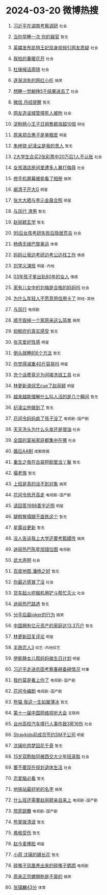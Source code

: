 # 2024-03-20 微博热搜 
1. [习近平在湖南考察调研](https://m.weibo.cn/search?containerid=100103type%3D1%26t%3D10%26q%3D%23%E4%B9%A0%E8%BF%91%E5%B9%B3%E5%9C%A8%E6%B9%96%E5%8D%97%E8%80%83%E5%AF%9F%E8%B0%83%E7%A0%94%23&stream_entry_id=51&isnewpage=1&extparam=seat%3D1%26stream_entry_id%3D51%26pos%3D0%26q%3D%2523%25E4%25B9%25A0%25E8%25BF%2591%25E5%25B9%25B3%25E5%259C%25A8%25E6%25B9%2596%25E5%258D%2597%25E8%2580%2583%25E5%25AF%259F%25E8%25B0%2583%25E7%25A0%2594%2523%26dgr%3D0%26filter_type%3Drealtimehot%26c_type%3D51%26cate%3D10103%26display_time%3D1710882263%26pre_seqid%3D17108822635100411504) `社会` 

2. [当你早睡一次 你的器官](https://m.weibo.cn/search?containerid=100103type%3D1%26t%3D10%26q%3D%E5%BD%93%E4%BD%A0%E6%97%A9%E7%9D%A1%E4%B8%80%E6%AC%A1+%E4%BD%A0%E7%9A%84%E5%99%A8%E5%AE%98&stream_entry_id=31&isnewpage=1&extparam=seat%3D1%26cate%3D5001%26pos%3D0%26realpos%3D1%26flag%3D16%26dgr%3D0%26band_rank%3D1%26q%3D%25E5%25BD%2593%25E4%25BD%25A0%25E6%2597%25A9%25E7%259D%25A1%25E4%25B8%2580%25E6%25AC%25A1%2520%25E4%25BD%25A0%25E7%259A%2584%25E5%2599%25A8%25E5%25AE%2598%26c_type%3D31%26filter_type%3Drealtimehot%26lcate%3D5001%26stream_entry_id%3D31%26display_time%3D1710882263%26pre_seqid%3D17108822635100411504) `暂无` 

3. [英媒发布凯特王妃现身视频引网友质疑](https://m.weibo.cn/search?containerid=100103type%3D1%26t%3D10%26q%3D%23%E8%8B%B1%E5%AA%92%E5%8F%91%E5%B8%83%E5%87%AF%E7%89%B9%E7%8E%8B%E5%A6%83%E7%8E%B0%E8%BA%AB%E8%A7%86%E9%A2%91%E5%BC%95%E7%BD%91%E5%8F%8B%E8%B4%A8%E7%96%91%23&stream_entry_id=31&isnewpage=1&extparam=seat%3D1%26cate%3D5001%26pos%3D1%26realpos%3D2%26flag%3D2%26dgr%3D0%26band_rank%3D2%26q%3D%2523%25E8%258B%25B1%25E5%25AA%2592%25E5%258F%2591%25E5%25B8%2583%25E5%2587%25AF%25E7%2589%25B9%25E7%258E%258B%25E5%25A6%2583%25E7%258E%25B0%25E8%25BA%25AB%25E8%25A7%2586%25E9%25A2%2591%25E5%25BC%2595%25E7%25BD%2591%25E5%258F%258B%25E8%25B4%25A8%25E7%2596%2591%2523%26c_type%3D31%26filter_type%3Drealtimehot%26lcate%3D5001%26stream_entry_id%3D31%26display_time%3D1710882263%26pre_seqid%3D17108822635100411504) `社会` 

4. [我拍的春暖花开](https://m.weibo.cn/search?containerid=100103type%3D1%26t%3D10%26q%3D%23%E6%88%91%E6%8B%8D%E7%9A%84%E6%98%A5%E6%9A%96%E8%8A%B1%E5%BC%80%23&stream_entry_id=31&isnewpage=1&extparam=seat%3D1%26cate%3D5001%26pos%3D2%26realpos%3D3%26flag%3D0%26dgr%3D0%26band_rank%3D3%26q%3D%2523%25E6%2588%2591%25E6%258B%258D%25E7%259A%2584%25E6%2598%25A5%25E6%259A%2596%25E8%258A%25B1%25E5%25BC%2580%2523%26c_type%3D31%26filter_type%3Drealtimehot%26lcate%3D5001%26stream_entry_id%3D31%26display_time%3D1710882263%26pre_seqid%3D17108822635100411504) `社会` 

5. [杜锋喊话周琦](https://m.weibo.cn/search?containerid=100103type%3D1%26t%3D10%26q%3D%23%E6%9D%9C%E9%94%8B%E5%96%8A%E8%AF%9D%E5%91%A8%E7%90%A6%23&stream_entry_id=31&isnewpage=1&extparam=seat%3D1%26cate%3D5001%26pos%3D3%26q%3D%2523%25E6%259D%259C%25E9%2594%258B%25E5%2596%258A%25E8%25AF%259D%25E5%2591%25A8%25E7%2590%25A6%2523%26dgr%3D0%26band_rank%3D4%26adid%3D227618%26is_ad_pos%3D1%26topic_ad%3D1%26c_type%3D31%26filter_type%3Drealtimehot%26lcate%3D5001%26stream_entry_id%3D31%26display_time%3D1710882263%26pre_seqid%3D17108822635100411504) `社会` 

6. [逐渐消失的网红小吃](https://m.weibo.cn/search?containerid=100103type%3D1%26t%3D10%26q%3D%23%E9%80%90%E6%B8%90%E6%B6%88%E5%A4%B1%E7%9A%84%E7%BD%91%E7%BA%A2%E5%B0%8F%E5%90%83%23&stream_entry_id=31&isnewpage=1&extparam=seat%3D1%26cate%3D5001%26pos%3D4%26realpos%3D4%26flag%3D2%26dgr%3D0%26band_rank%3D4%26q%3D%2523%25E9%2580%2590%25E6%25B8%2590%25E6%25B6%2588%25E5%25A4%25B1%25E7%259A%2584%25E7%25BD%2591%25E7%25BA%25A2%25E5%25B0%258F%25E5%2590%2583%2523%26c_type%3D31%26filter_type%3Drealtimehot%26lcate%3D5001%26stream_entry_id%3D31%26display_time%3D1710882263%26pre_seqid%3D17108822635100411504) `搞笑` 

7. [想睡一觉躺挣5千结果进去了](https://m.weibo.cn/search?containerid=100103type%3D1%26t%3D10%26q%3D%23%E6%83%B3%E7%9D%A1%E4%B8%80%E8%A7%89%E8%BA%BA%E6%8C%A35%E5%8D%83%E7%BB%93%E6%9E%9C%E8%BF%9B%E5%8E%BB%E4%BA%86%23&stream_entry_id=31&isnewpage=1&extparam=seat%3D1%26cate%3D5001%26pos%3D5%26realpos%3D5%26flag%3D2%26dgr%3D0%26band_rank%3D5%26q%3D%2523%25E6%2583%25B3%25E7%259D%25A1%25E4%25B8%2580%25E8%25A7%2589%25E8%25BA%25BA%25E6%258C%25A35%25E5%258D%2583%25E7%25BB%2593%25E6%259E%259C%25E8%25BF%259B%25E5%258E%25BB%25E4%25BA%2586%2523%26c_type%3D31%26filter_type%3Drealtimehot%26lcate%3D5001%26stream_entry_id%3D31%26display_time%3D1710882263%26pre_seqid%3D17108822635100411504) `社会` 

8. [微信 月经提醒](https://m.weibo.cn/search?containerid=100103type%3D1%26t%3D10%26q%3D%E5%BE%AE%E4%BF%A1+%E6%9C%88%E7%BB%8F%E6%8F%90%E9%86%92&stream_entry_id=31&isnewpage=1&extparam=seat%3D1%26cate%3D5001%26pos%3D6%26realpos%3D6%26flag%3D2%26dgr%3D0%26band_rank%3D6%26q%3D%25E5%25BE%25AE%25E4%25BF%25A1%2520%25E6%259C%2588%25E7%25BB%258F%25E6%258F%2590%25E9%2586%2592%26c_type%3D31%26filter_type%3Drealtimehot%26lcate%3D5001%26stream_entry_id%3D31%26display_time%3D1710882263%26pre_seqid%3D17108822635100411504) `暂无` 

9. [网友造谣城管撞死人被拘](https://m.weibo.cn/search?containerid=100103type%3D1%26t%3D10%26q%3D%23%E7%BD%91%E5%8F%8B%E9%80%A0%E8%B0%A3%E5%9F%8E%E7%AE%A1%E6%92%9E%E6%AD%BB%E4%BA%BA%E8%A2%AB%E6%8B%98%23&stream_entry_id=31&isnewpage=1&extparam=seat%3D1%26cate%3D5001%26pos%3D7%26q%3D%2523%25E7%25BD%2591%25E5%258F%258B%25E9%2580%25A0%25E8%25B0%25A3%25E5%259F%258E%25E7%25AE%25A1%25E6%2592%259E%25E6%25AD%25BB%25E4%25BA%25BA%25E8%25A2%25AB%25E6%258B%2598%2523%26dgr%3D0%26band_rank%3D7%26adid%3D227594%26is_ad_pos%3D1%26c_type%3D31%26filter_type%3Drealtimehot%26lcate%3D5001%26stream_entry_id%3D31%26display_time%3D1710882263%26pre_seqid%3D17108822635100411504) `社会` 

10. [淀粉肠小王子日销售额涨超10倍](https://m.weibo.cn/search?containerid=100103type%3D1%26t%3D10%26q%3D%23%E6%B7%80%E7%B2%89%E8%82%A0%E5%B0%8F%E7%8E%8B%E5%AD%90%E6%97%A5%E9%94%80%E5%94%AE%E9%A2%9D%E6%B6%A8%E8%B6%8510%E5%80%8D%23&stream_entry_id=31&isnewpage=1&extparam=seat%3D1%26cate%3D5001%26pos%3D8%26realpos%3D7%26flag%3D2%26dgr%3D0%26band_rank%3D7%26q%3D%2523%25E6%25B7%2580%25E7%25B2%2589%25E8%2582%25A0%25E5%25B0%258F%25E7%258E%258B%25E5%25AD%2590%25E6%2597%25A5%25E9%2594%2580%25E5%2594%25AE%25E9%25A2%259D%25E6%25B6%25A8%25E8%25B6%258510%25E5%2580%258D%2523%26c_type%3D31%26filter_type%3Drealtimehot%26lcate%3D5001%26stream_entry_id%3D31%26display_time%3D1710882263%26pre_seqid%3D17108822635100411504) `财经` 

11. [原来郑合惠子是单眼皮](https://m.weibo.cn/search?containerid=100103type%3D1%26t%3D10%26q%3D%23%E5%8E%9F%E6%9D%A5%E9%83%91%E5%90%88%E6%83%A0%E5%AD%90%E6%98%AF%E5%8D%95%E7%9C%BC%E7%9A%AE%23&stream_entry_id=31&isnewpage=1&extparam=seat%3D1%26cate%3D5001%26pos%3D9%26realpos%3D8%26flag%3D2%26dgr%3D0%26band_rank%3D8%26q%3D%2523%25E5%258E%259F%25E6%259D%25A5%25E9%2583%2591%25E5%2590%2588%25E6%2583%25A0%25E5%25AD%2590%25E6%2598%25AF%25E5%258D%2595%25E7%259C%25BC%25E7%259A%25AE%2523%26c_type%3D31%26filter_type%3Drealtimehot%26lcate%3D5001%26stream_entry_id%3D31%26display_time%3D1710882263%26pre_seqid%3D17108822635100411504) `明星` 

12. [朱梓骁 纪凌尘是我的贵人](https://m.weibo.cn/search?containerid=100103type%3D1%26t%3D10%26q%3D%E6%9C%B1%E6%A2%93%E9%AA%81+%E7%BA%AA%E5%87%8C%E5%B0%98%E6%98%AF%E6%88%91%E7%9A%84%E8%B4%B5%E4%BA%BA&stream_entry_id=31&isnewpage=1&extparam=seat%3D1%26cate%3D5001%26pos%3D10%26realpos%3D9%26flag%3D2%26dgr%3D0%26band_rank%3D9%26q%3D%25E6%259C%25B1%25E6%25A2%2593%25E9%25AA%2581%2520%25E7%25BA%25AA%25E5%2587%258C%25E5%25B0%2598%25E6%2598%25AF%25E6%2588%2591%25E7%259A%2584%25E8%25B4%25B5%25E4%25BA%25BA%26c_type%3D31%26filter_type%3Drealtimehot%26lcate%3D5001%26stream_entry_id%3D31%26display_time%3D1710882263%26pre_seqid%3D17108822635100411504) `暂无` 

13. [2大学生合买2张彩票中20万后1人不认账](https://m.weibo.cn/search?containerid=100103type%3D1%26t%3D10%26q%3D%232%E5%A4%A7%E5%AD%A6%E7%94%9F%E5%90%88%E4%B9%B02%E5%BC%A0%E5%BD%A9%E7%A5%A8%E4%B8%AD20%E4%B8%87%E5%90%8E1%E4%BA%BA%E4%B8%8D%E8%AE%A4%E8%B4%A6%23&stream_entry_id=31&isnewpage=1&extparam=seat%3D1%26cate%3D5001%26pos%3D11%26realpos%3D10%26flag%3D0%26dgr%3D0%26band_rank%3D10%26q%3D%25232%25E5%25A4%25A7%25E5%25AD%25A6%25E7%2594%259F%25E5%2590%2588%25E4%25B9%25B02%25E5%25BC%25A0%25E5%25BD%25A9%25E7%25A5%25A8%25E4%25B8%25AD20%25E4%25B8%2587%25E5%2590%258E1%25E4%25BA%25BA%25E4%25B8%258D%25E8%25AE%25A4%25E8%25B4%25A6%2523%26c_type%3D31%26filter_type%3Drealtimehot%26lcate%3D5001%26stream_entry_id%3D31%26display_time%3D1710882263%26pre_seqid%3D17108822635100411504) `社会` 

14. [女孩酒店房间里遭多人暴打侮辱](https://m.weibo.cn/search?containerid=100103type%3D1%26t%3D10%26q%3D%23%E5%A5%B3%E5%AD%A9%E9%85%92%E5%BA%97%E6%88%BF%E9%97%B4%E9%87%8C%E9%81%AD%E5%A4%9A%E4%BA%BA%E6%9A%B4%E6%89%93%E4%BE%AE%E8%BE%B1%23&stream_entry_id=31&isnewpage=1&extparam=seat%3D1%26cate%3D5001%26pos%3D12%26realpos%3D11%26flag%3D2%26dgr%3D0%26band_rank%3D11%26q%3D%2523%25E5%25A5%25B3%25E5%25AD%25A9%25E9%2585%2592%25E5%25BA%2597%25E6%2588%25BF%25E9%2597%25B4%25E9%2587%258C%25E9%2581%25AD%25E5%25A4%259A%25E4%25BA%25BA%25E6%259A%25B4%25E6%2589%2593%25E4%25BE%25AE%25E8%25BE%25B1%2523%26c_type%3D31%26filter_type%3Drealtimehot%26lcate%3D5001%26stream_entry_id%3D31%26display_time%3D1710882263%26pre_seqid%3D17108822635100411504) `社会` 

15. [修手机屏幕被偷看了相册](https://m.weibo.cn/search?containerid=100103type%3D1%26t%3D10%26q%3D%23%E4%BF%AE%E6%89%8B%E6%9C%BA%E5%B1%8F%E5%B9%95%E8%A2%AB%E5%81%B7%E7%9C%8B%E4%BA%86%E7%9B%B8%E5%86%8C%23&stream_entry_id=31&isnewpage=1&extparam=seat%3D1%26cate%3D5001%26pos%3D13%26realpos%3D12%26flag%3D2%26dgr%3D0%26band_rank%3D12%26q%3D%2523%25E4%25BF%25AE%25E6%2589%258B%25E6%259C%25BA%25E5%25B1%258F%25E5%25B9%2595%25E8%25A2%25AB%25E5%2581%25B7%25E7%259C%258B%25E4%25BA%2586%25E7%259B%25B8%25E5%2586%258C%2523%26c_type%3D31%26filter_type%3Drealtimehot%26lcate%3D5001%26stream_entry_id%3D31%26display_time%3D1710882263%26pre_seqid%3D17108822635100411504) `搞笑` 

16. [阚清子开大G](https://m.weibo.cn/search?containerid=100103type%3D1%26t%3D10%26q%3D%23%E9%98%9A%E6%B8%85%E5%AD%90%E5%BC%80%E5%A4%A7G%23&stream_entry_id=31&isnewpage=1&extparam=seat%3D1%26cate%3D5001%26pos%3D14%26realpos%3D13%26flag%3D2%26dgr%3D0%26band_rank%3D13%26q%3D%2523%25E9%2598%259A%25E6%25B8%2585%25E5%25AD%2590%25E5%25BC%2580%25E5%25A4%25A7G%2523%26c_type%3D31%26filter_type%3Drealtimehot%26lcate%3D5001%26stream_entry_id%3D31%26display_time%3D1710882263%26pre_seqid%3D17108822635100411504) `明星` 

17. [张大大晒与李沁金晨合照](https://m.weibo.cn/search?containerid=100103type%3D1%26t%3D10%26q%3D%23%E5%BC%A0%E5%A4%A7%E5%A4%A7%E6%99%92%E4%B8%8E%E6%9D%8E%E6%B2%81%E9%87%91%E6%99%A8%E5%90%88%E7%85%A7%23&stream_entry_id=31&isnewpage=1&extparam=seat%3D1%26cate%3D5001%26pos%3D15%26realpos%3D14%26flag%3D2%26dgr%3D0%26band_rank%3D14%26q%3D%2523%25E5%25BC%25A0%25E5%25A4%25A7%25E5%25A4%25A7%25E6%2599%2592%25E4%25B8%258E%25E6%259D%258E%25E6%25B2%2581%25E9%2587%2591%25E6%2599%25A8%25E5%2590%2588%25E7%2585%25A7%2523%26c_type%3D31%26filter_type%3Drealtimehot%26lcate%3D5001%26stream_entry_id%3D31%26display_time%3D1710882263%26pre_seqid%3D17108822635100411504) `明星` 

18. [与凤行 渣男](https://m.weibo.cn/search?containerid=100103type%3D1%26t%3D10%26q%3D%E4%B8%8E%E5%87%A4%E8%A1%8C+%E6%B8%A3%E7%94%B7&stream_entry_id=31&isnewpage=1&extparam=seat%3D1%26cate%3D5001%26pos%3D16%26realpos%3D15%26flag%3D2%26dgr%3D0%26band_rank%3D15%26q%3D%25E4%25B8%258E%25E5%2587%25A4%25E8%25A1%258C%2520%25E6%25B8%25A3%25E7%2594%25B7%26c_type%3D31%26filter_type%3Drealtimehot%26lcate%3D5001%26stream_entry_id%3D31%26display_time%3D1710882263%26pre_seqid%3D17108822635100411504) `暂无` 

19. [赵丽颖玄学](https://m.weibo.cn/search?containerid=100103type%3D1%26t%3D10%26q%3D%E8%B5%B5%E4%B8%BD%E9%A2%96%E7%8E%84%E5%AD%A6&stream_entry_id=31&isnewpage=1&extparam=seat%3D1%26cate%3D5001%26pos%3D17%26realpos%3D16%26flag%3D2%26dgr%3D0%26band_rank%3D16%26q%3D%25E8%25B5%25B5%25E4%25B8%25BD%25E9%25A2%2596%25E7%258E%2584%25E5%25AD%25A6%26c_type%3D31%26filter_type%3Drealtimehot%26lcate%3D5001%26stream_entry_id%3D31%26display_time%3D1710882263%26pre_seqid%3D17108822635100411504) `暂无` 

20. [95后女孩考研失败后隐居荒岛](https://m.weibo.cn/search?containerid=100103type%3D1%26t%3D10%26q%3D%2395%E5%90%8E%E5%A5%B3%E5%AD%A9%E8%80%83%E7%A0%94%E5%A4%B1%E8%B4%A5%E5%90%8E%E9%9A%90%E5%B1%85%E8%8D%92%E5%B2%9B%23&stream_entry_id=31&isnewpage=1&extparam=seat%3D1%26cate%3D5001%26pos%3D18%26realpos%3D17%26flag%3D0%26dgr%3D0%26band_rank%3D17%26q%3D%252395%25E5%2590%258E%25E5%25A5%25B3%25E5%25AD%25A9%25E8%2580%2583%25E7%25A0%2594%25E5%25A4%25B1%25E8%25B4%25A5%25E5%2590%258E%25E9%259A%2590%25E5%25B1%2585%25E8%258D%2592%25E5%25B2%259B%2523%26c_type%3D31%26filter_type%3Drealtimehot%26lcate%3D5001%26stream_entry_id%3D31%26display_time%3D1710882263%26pre_seqid%3D17108822635100411504) `社会` 

21. [杨倩无缘巴黎奥运](https://m.weibo.cn/search?containerid=100103type%3D1%26t%3D10%26q%3D%23%E6%9D%A8%E5%80%A9%E6%97%A0%E7%BC%98%E5%B7%B4%E9%BB%8E%E5%A5%A5%E8%BF%90%23&stream_entry_id=31&isnewpage=1&extparam=seat%3D1%26cate%3D5001%26pos%3D19%26realpos%3D18%26flag%3D0%26dgr%3D0%26band_rank%3D18%26q%3D%2523%25E6%259D%25A8%25E5%2580%25A9%25E6%2597%25A0%25E7%25BC%2598%25E5%25B7%25B4%25E9%25BB%258E%25E5%25A5%25A5%25E8%25BF%2590%2523%26c_type%3D31%26filter_type%3Drealtimehot%26lcate%3D5001%26stream_entry_id%3D31%26display_time%3D1710882263%26pre_seqid%3D17108822635100411504) `体育` 

22. [妈妈让我边考研边考公边找工作](https://m.weibo.cn/search?containerid=100103type%3D1%26t%3D10%26q%3D%E5%A6%88%E5%A6%88%E8%AE%A9%E6%88%91%E8%BE%B9%E8%80%83%E7%A0%94%E8%BE%B9%E8%80%83%E5%85%AC%E8%BE%B9%E6%89%BE%E5%B7%A5%E4%BD%9C&stream_entry_id=31&isnewpage=1&extparam=seat%3D1%26cate%3D5001%26pos%3D20%26realpos%3D19%26flag%3D0%26dgr%3D0%26band_rank%3D19%26q%3D%25E5%25A6%2588%25E5%25A6%2588%25E8%25AE%25A9%25E6%2588%2591%25E8%25BE%25B9%25E8%2580%2583%25E7%25A0%2594%25E8%25BE%25B9%25E8%2580%2583%25E5%2585%25AC%25E8%25BE%25B9%25E6%2589%25BE%25E5%25B7%25A5%25E4%25BD%259C%26c_type%3D31%26filter_type%3Drealtimehot%26lcate%3D5001%26stream_entry_id%3D31%26display_time%3D1710882263%26pre_seqid%3D17108822635100411504) `情感` 

23. [刘学义演技](https://m.weibo.cn/search?containerid=100103type%3D1%26t%3D10%26q%3D%E5%88%98%E5%AD%A6%E4%B9%89%E6%BC%94%E6%8A%80&stream_entry_id=31&isnewpage=1&extparam=seat%3D1%26cate%3D5001%26pos%3D21%26realpos%3D20%26flag%3D0%26dgr%3D0%26band_rank%3D20%26q%3D%25E5%2588%2598%25E5%25AD%25A6%25E4%25B9%2589%25E6%25BC%2594%25E6%258A%2580%26c_type%3D31%26filter_type%3Drealtimehot%26lcate%3D5001%26stream_entry_id%3D31%26display_time%3D1710882263%26pre_seqid%3D17108822635100411504) `明星-内地` 

24. [03年孩子爹出轨80年的女人](https://m.weibo.cn/search?containerid=100103type%3D1%26t%3D10%26q%3D%2303%E5%B9%B4%E5%AD%A9%E5%AD%90%E7%88%B9%E5%87%BA%E8%BD%A880%E5%B9%B4%E7%9A%84%E5%A5%B3%E4%BA%BA%23&stream_entry_id=31&isnewpage=1&extparam=seat%3D1%26cate%3D5001%26pos%3D22%26realpos%3D21%26flag%3D2%26dgr%3D0%26band_rank%3D21%26q%3D%252303%25E5%25B9%25B4%25E5%25AD%25A9%25E5%25AD%2590%25E7%2588%25B9%25E5%2587%25BA%25E8%25BD%25A880%25E5%25B9%25B4%25E7%259A%2584%25E5%25A5%25B3%25E4%25BA%25BA%2523%26c_type%3D31%26filter_type%3Drealtimehot%26lcate%3D5001%26stream_entry_id%3D31%26display_time%3D1710882263%26pre_seqid%3D17108822635100411504) `情感` 

25. [家有儿女中的刘梅是合格的妈妈吗](https://m.weibo.cn/search?containerid=100103type%3D1%26t%3D10%26q%3D%23%E5%AE%B6%E6%9C%89%E5%84%BF%E5%A5%B3%E4%B8%AD%E7%9A%84%E5%88%98%E6%A2%85%E6%98%AF%E5%90%88%E6%A0%BC%E7%9A%84%E5%A6%88%E5%A6%88%E5%90%97%23&stream_entry_id=31&isnewpage=1&extparam=seat%3D1%26cate%3D5001%26pos%3D23%26realpos%3D22%26flag%3D0%26dgr%3D0%26band_rank%3D22%26q%3D%2523%25E5%25AE%25B6%25E6%259C%2589%25E5%2584%25BF%25E5%25A5%25B3%25E4%25B8%25AD%25E7%259A%2584%25E5%2588%2598%25E6%25A2%2585%25E6%2598%25AF%25E5%2590%2588%25E6%25A0%25BC%25E7%259A%2584%25E5%25A6%2588%25E5%25A6%2588%25E5%2590%2597%2523%26c_type%3D31%26filter_type%3Drealtimehot%26lcate%3D5001%26stream_entry_id%3D31%26display_time%3D1710882263%26pre_seqid%3D17108822635100411504) `社会` 

26. [为什么年轻人不愿意用信用卡了](https://m.weibo.cn/search?containerid=100103type%3D1%26t%3D10%26q%3D%23%E4%B8%BA%E4%BB%80%E4%B9%88%E5%B9%B4%E8%BD%BB%E4%BA%BA%E4%B8%8D%E6%84%BF%E6%84%8F%E7%94%A8%E4%BF%A1%E7%94%A8%E5%8D%A1%E4%BA%86%23&stream_entry_id=31&isnewpage=1&extparam=seat%3D1%26cate%3D5001%26pos%3D24%26realpos%3D23%26flag%3D0%26dgr%3D0%26band_rank%3D23%26q%3D%2523%25E4%25B8%25BA%25E4%25BB%2580%25E4%25B9%2588%25E5%25B9%25B4%25E8%25BD%25BB%25E4%25BA%25BA%25E4%25B8%258D%25E6%2584%25BF%25E6%2584%258F%25E7%2594%25A8%25E4%25BF%25A1%25E7%2594%25A8%25E5%258D%25A1%25E4%25BA%2586%2523%26c_type%3D31%26filter_type%3Drealtimehot%26lcate%3D5001%26stream_entry_id%3D31%26display_time%3D1710882263%26pre_seqid%3D17108822635100411504) `财经-其他` 

27. [与凤行](https://m.weibo.cn/search?containerid=100103type%3D1%26t%3D10%26q%3D%E4%B8%8E%E5%87%A4%E8%A1%8C&stream_entry_id=31&isnewpage=1&extparam=seat%3D1%26cate%3D5001%26pos%3D25%26realpos%3D24%26flag%3D0%26dgr%3D0%26band_rank%3D24%26q%3D%25E4%25B8%258E%25E5%2587%25A4%25E8%25A1%258C%26c_type%3D31%26filter_type%3Drealtimehot%26lcate%3D5001%26stream_entry_id%3D31%26display_time%3D1710882263%26pre_seqid%3D17108822635100411504) `电视剧` 

28. [顺手毁掉一个家原来这么简单](https://m.weibo.cn/search?containerid=100103type%3D1%26t%3D10%26q%3D%23%E9%A1%BA%E6%89%8B%E6%AF%81%E6%8E%89%E4%B8%80%E4%B8%AA%E5%AE%B6%E5%8E%9F%E6%9D%A5%E8%BF%99%E4%B9%88%E7%AE%80%E5%8D%95%23&stream_entry_id=31&isnewpage=1&extparam=seat%3D1%26cate%3D5001%26pos%3D26%26realpos%3D25%26flag%3D0%26dgr%3D0%26band_rank%3D25%26q%3D%2523%25E9%25A1%25BA%25E6%2589%258B%25E6%25AF%2581%25E6%258E%2589%25E4%25B8%2580%25E4%25B8%25AA%25E5%25AE%25B6%25E5%258E%259F%25E6%259D%25A5%25E8%25BF%2599%25E4%25B9%2588%25E7%25AE%2580%25E5%258D%2595%2523%26c_type%3D31%26filter_type%3Drealtimehot%26lcate%3D5001%26stream_entry_id%3D31%26display_time%3D1710882263%26pre_seqid%3D17108822635100411504) `搞笑` 

29. [抑郁症的真实感受](https://m.weibo.cn/search?containerid=100103type%3D1%26t%3D10%26q%3D%E6%8A%91%E9%83%81%E7%97%87%E7%9A%84%E7%9C%9F%E5%AE%9E%E6%84%9F%E5%8F%97&stream_entry_id=31&isnewpage=1&extparam=seat%3D1%26cate%3D5001%26pos%3D27%26realpos%3D26%26flag%3D0%26dgr%3D0%26band_rank%3D26%26q%3D%25E6%258A%2591%25E9%2583%2581%25E7%2597%2587%25E7%259A%2584%25E7%259C%259F%25E5%25AE%259E%25E6%2584%259F%25E5%258F%2597%26c_type%3D31%26filter_type%3Drealtimehot%26lcate%3D5001%26stream_entry_id%3D31%26display_time%3D1710882263%26pre_seqid%3D17108822635100411504) `暂无` 

30. [张天爱好性感](https://m.weibo.cn/search?containerid=100103type%3D1%26t%3D10%26q%3D%23%E5%BC%A0%E5%A4%A9%E7%88%B1%E5%A5%BD%E6%80%A7%E6%84%9F%23&stream_entry_id=31&isnewpage=1&extparam=seat%3D1%26cate%3D5001%26pos%3D28%26realpos%3D27%26flag%3D0%26dgr%3D0%26band_rank%3D27%26q%3D%2523%25E5%25BC%25A0%25E5%25A4%25A9%25E7%2588%25B1%25E5%25A5%25BD%25E6%2580%25A7%25E6%2584%259F%2523%26c_type%3D31%26filter_type%3Drealtimehot%26lcate%3D5001%26stream_entry_id%3D31%26display_time%3D1710882263%26pre_seqid%3D17108822635100411504) `明星` 

31. [倒头就睡的6个方法](https://m.weibo.cn/search?containerid=100103type%3D1%26t%3D10%26q%3D%E5%80%92%E5%A4%B4%E5%B0%B1%E7%9D%A1%E7%9A%846%E4%B8%AA%E6%96%B9%E6%B3%95&stream_entry_id=31&isnewpage=1&extparam=seat%3D1%26cate%3D5001%26pos%3D29%26realpos%3D28%26flag%3D0%26dgr%3D0%26band_rank%3D28%26q%3D%25E5%2580%2592%25E5%25A4%25B4%25E5%25B0%25B1%25E7%259D%25A1%25E7%259A%25846%25E4%25B8%25AA%25E6%2596%25B9%25E6%25B3%2595%26c_type%3D31%26filter_type%3Drealtimehot%26lcate%3D5001%26stream_entry_id%3D31%26display_time%3D1710882263%26pre_seqid%3D17108822635100411504) `暂无` 

32. [你觉得减重40斤容易吗](https://m.weibo.cn/search?containerid=100103type%3D1%26t%3D10%26q%3D%23%E4%BD%A0%E8%A7%89%E5%BE%97%E5%87%8F%E9%87%8D40%E6%96%A4%E5%AE%B9%E6%98%93%E5%90%97%23&stream_entry_id=31&isnewpage=1&extparam=seat%3D1%26cate%3D5001%26pos%3D30%26realpos%3D29%26flag%3D1%26dgr%3D0%26band_rank%3D29%26q%3D%2523%25E4%25BD%25A0%25E8%25A7%2589%25E5%25BE%2597%25E5%2587%258F%25E9%2587%258D40%25E6%2596%25A4%25E5%25AE%25B9%25E6%2598%2593%25E5%2590%2597%2523%26c_type%3D31%26filter_type%3Drealtimehot%26lcate%3D5001%26stream_entry_id%3D31%26display_time%3D1710882263%26pre_seqid%3D17108822635100411504) `明星` 

33. [充个话费竟沦为间接洗钱工具](https://m.weibo.cn/search?containerid=100103type%3D1%26t%3D10%26q%3D%23%E5%85%85%E4%B8%AA%E8%AF%9D%E8%B4%B9%E7%AB%9F%E6%B2%A6%E4%B8%BA%E9%97%B4%E6%8E%A5%E6%B4%97%E9%92%B1%E5%B7%A5%E5%85%B7%23&stream_entry_id=31&isnewpage=1&extparam=seat%3D1%26cate%3D5001%26pos%3D31%26realpos%3D30%26flag%3D0%26dgr%3D0%26band_rank%3D30%26q%3D%2523%25E5%2585%2585%25E4%25B8%25AA%25E8%25AF%259D%25E8%25B4%25B9%25E7%25AB%259F%25E6%25B2%25A6%25E4%25B8%25BA%25E9%2597%25B4%25E6%258E%25A5%25E6%25B4%2597%25E9%2592%25B1%25E5%25B7%25A5%25E5%2585%25B7%2523%26c_type%3D31%26filter_type%3Drealtimehot%26lcate%3D5001%26stream_entry_id%3D31%26display_time%3D1710882263%26pre_seqid%3D17108822635100411504) `社会` 

34. [林更新录综艺cue了赵丽颖](https://m.weibo.cn/search?containerid=100103type%3D1%26t%3D10%26q%3D%23%E6%9E%97%E6%9B%B4%E6%96%B0%E5%BD%95%E7%BB%BC%E8%89%BAcue%E4%BA%86%E8%B5%B5%E4%B8%BD%E9%A2%96%23&stream_entry_id=31&isnewpage=1&extparam=seat%3D1%26cate%3D5001%26pos%3D32%26realpos%3D31%26flag%3D0%26dgr%3D0%26band_rank%3D31%26q%3D%2523%25E6%259E%2597%25E6%259B%25B4%25E6%2596%25B0%25E5%25BD%2595%25E7%25BB%25BC%25E8%2589%25BAcue%25E4%25BA%2586%25E8%25B5%25B5%25E4%25B8%25BD%25E9%25A2%2596%2523%26c_type%3D31%26filter_type%3Drealtimehot%26lcate%3D5001%26stream_entry_id%3D31%26display_time%3D1710882263%26pre_seqid%3D17108822635100411504) `明星` 

35. [越来越能理解什么叫人活的是几个瞬间](https://m.weibo.cn/search?containerid=100103type%3D1%26t%3D10%26q%3D%E8%B6%8A%E6%9D%A5%E8%B6%8A%E8%83%BD%E7%90%86%E8%A7%A3%E4%BB%80%E4%B9%88%E5%8F%AB%E4%BA%BA%E6%B4%BB%E7%9A%84%E6%98%AF%E5%87%A0%E4%B8%AA%E7%9E%AC%E9%97%B4&stream_entry_id=31&isnewpage=1&extparam=seat%3D1%26cate%3D5001%26pos%3D33%26realpos%3D32%26flag%3D1%26dgr%3D0%26band_rank%3D32%26q%3D%25E8%25B6%258A%25E6%259D%25A5%25E8%25B6%258A%25E8%2583%25BD%25E7%2590%2586%25E8%25A7%25A3%25E4%25BB%2580%25E4%25B9%2588%25E5%258F%25AB%25E4%25BA%25BA%25E6%25B4%25BB%25E7%259A%2584%25E6%2598%25AF%25E5%2587%25A0%25E4%25B8%25AA%25E7%259E%25AC%25E9%2597%25B4%26c_type%3D31%26filter_type%3Drealtimehot%26lcate%3D5001%26stream_entry_id%3D31%26display_time%3D1710882263%26pre_seqid%3D17108822635100411504) `暂无` 

36. [纪凌尘他做到了](https://m.weibo.cn/search?containerid=100103type%3D1%26t%3D10%26q%3D%E7%BA%AA%E5%87%8C%E5%B0%98%E4%BB%96%E5%81%9A%E5%88%B0%E4%BA%86&stream_entry_id=31&isnewpage=1&extparam=seat%3D1%26cate%3D5001%26pos%3D34%26realpos%3D33%26flag%3D0%26dgr%3D0%26band_rank%3D33%26q%3D%25E7%25BA%25AA%25E5%2587%258C%25E5%25B0%2598%25E4%25BB%2596%25E5%2581%259A%25E5%2588%25B0%25E4%25BA%2586%26c_type%3D31%26filter_type%3Drealtimehot%26lcate%3D5001%26stream_entry_id%3D31%26display_time%3D1710882263%26pre_seqid%3D17108822635100411504) `暂无` 

37. [花间令妈妈疯了孩子没了](https://m.weibo.cn/search?containerid=100103type%3D1%26t%3D10%26q%3D%23%E8%8A%B1%E9%97%B4%E4%BB%A4%E5%A6%88%E5%A6%88%E7%96%AF%E4%BA%86%E5%AD%A9%E5%AD%90%E6%B2%A1%E4%BA%86%23&stream_entry_id=31&isnewpage=1&extparam=seat%3D1%26cate%3D5001%26pos%3D35%26realpos%3D34%26flag%3D0%26dgr%3D0%26band_rank%3D34%26q%3D%2523%25E8%258A%25B1%25E9%2597%25B4%25E4%25BB%25A4%25E5%25A6%2588%25E5%25A6%2588%25E7%2596%25AF%25E4%25BA%2586%25E5%25AD%25A9%25E5%25AD%2590%25E6%25B2%25A1%25E4%25BA%2586%2523%26c_type%3D31%26filter_type%3Drealtimehot%26lcate%3D5001%26stream_entry_id%3D31%26display_time%3D1710882263%26pre_seqid%3D17108822635100411504) `电视剧-国产剧` 

38. [天天洗头为什么头发还是很油](https://m.weibo.cn/search?containerid=100103type%3D1%26t%3D10%26q%3D%23%E5%A4%A9%E5%A4%A9%E6%B4%97%E5%A4%B4%E4%B8%BA%E4%BB%80%E4%B9%88%E5%A4%B4%E5%8F%91%E8%BF%98%E6%98%AF%E5%BE%88%E6%B2%B9%23&stream_entry_id=31&isnewpage=1&extparam=seat%3D1%26cate%3D5001%26pos%3D36%26realpos%3D35%26flag%3D0%26dgr%3D0%26band_rank%3D35%26q%3D%2523%25E5%25A4%25A9%25E5%25A4%25A9%25E6%25B4%2597%25E5%25A4%25B4%25E4%25B8%25BA%25E4%25BB%2580%25E4%25B9%2588%25E5%25A4%25B4%25E5%258F%2591%25E8%25BF%2598%25E6%2598%25AF%25E5%25BE%2588%25E6%25B2%25B9%2523%26c_type%3D31%26filter_type%3Drealtimehot%26lcate%3D5001%26stream_entry_id%3D31%26display_time%3D1710882263%26pre_seqid%3D17108822635100411504) `社会` 

39. [全国的富裕家庭都集中在哪](https://m.weibo.cn/search?containerid=100103type%3D1%26t%3D10%26q%3D%23%E5%85%A8%E5%9B%BD%E7%9A%84%E5%AF%8C%E8%A3%95%E5%AE%B6%E5%BA%AD%E9%83%BD%E9%9B%86%E4%B8%AD%E5%9C%A8%E5%93%AA%23&stream_entry_id=31&isnewpage=1&extparam=seat%3D1%26cate%3D5001%26pos%3D37%26realpos%3D36%26flag%3D0%26dgr%3D0%26band_rank%3D36%26q%3D%2523%25E5%2585%25A8%25E5%259B%25BD%25E7%259A%2584%25E5%25AF%258C%25E8%25A3%2595%25E5%25AE%25B6%25E5%25BA%25AD%25E9%2583%25BD%25E9%259B%2586%25E4%25B8%25AD%25E5%259C%25A8%25E5%2593%25AA%2523%26c_type%3D31%26filter_type%3Drealtimehot%26lcate%3D5001%26stream_entry_id%3D31%26display_time%3D1710882263%26pre_seqid%3D17108822635100411504) `社会` 

40. [婚后AA制](https://m.weibo.cn/search?containerid=100103type%3D1%26t%3D10%26q%3D%23%E5%A9%9A%E5%90%8EAA%E5%88%B6%23&stream_entry_id=31&isnewpage=1&extparam=seat%3D1%26cate%3D5001%26pos%3D38%26realpos%3D37%26flag%3D0%26dgr%3D0%26band_rank%3D37%26q%3D%2523%25E5%25A9%259A%25E5%2590%258EAA%25E5%2588%25B6%2523%26c_type%3D31%26filter_type%3Drealtimehot%26lcate%3D5001%26stream_entry_id%3D31%26display_time%3D1710882263%26pre_seqid%3D17108822635100411504) `成都商报` 

41. [重生之我在古装短剧里当丫鬟](https://m.weibo.cn/search?containerid=100103type%3D1%26t%3D10%26q%3D%E9%87%8D%E7%94%9F%E4%B9%8B%E6%88%91%E5%9C%A8%E5%8F%A4%E8%A3%85%E7%9F%AD%E5%89%A7%E9%87%8C%E5%BD%93%E4%B8%AB%E9%AC%9F&stream_entry_id=31&isnewpage=1&extparam=seat%3D1%26cate%3D5001%26pos%3D39%26realpos%3D38%26flag%3D1%26dgr%3D0%26band_rank%3D38%26q%3D%25E9%2587%258D%25E7%2594%259F%25E4%25B9%258B%25E6%2588%2591%25E5%259C%25A8%25E5%258F%25A4%25E8%25A3%2585%25E7%259F%25AD%25E5%2589%25A7%25E9%2587%258C%25E5%25BD%2593%25E4%25B8%25AB%25E9%25AC%259F%26c_type%3D31%26filter_type%3Drealtimehot%26lcate%3D5001%26stream_entry_id%3D31%26display_time%3D1710882263%26pre_seqid%3D17108822635100411504) `暂无` 

42. [嘬老族](https://m.weibo.cn/search?containerid=100103type%3D1%26t%3D10%26q%3D%E5%98%AC%E8%80%81%E6%97%8F&stream_entry_id=31&isnewpage=1&extparam=seat%3D1%26cate%3D5001%26pos%3D40%26realpos%3D39%26flag%3D0%26dgr%3D0%26band_rank%3D39%26q%3D%25E5%2598%25AC%25E8%2580%2581%25E6%2597%258F%26c_type%3D31%26filter_type%3Drealtimehot%26lcate%3D5001%26stream_entry_id%3D31%26display_time%3D1710882263%26pre_seqid%3D17108822635100411504) `暂无` 

43. [上班是真的谈不到对象](https://m.weibo.cn/search?containerid=100103type%3D1%26t%3D10%26q%3D%23%E4%B8%8A%E7%8F%AD%E6%98%AF%E7%9C%9F%E7%9A%84%E8%B0%88%E4%B8%8D%E5%88%B0%E5%AF%B9%E8%B1%A1%23&stream_entry_id=31&isnewpage=1&extparam=seat%3D1%26cate%3D5001%26pos%3D41%26realpos%3D40%26flag%3D0%26dgr%3D0%26band_rank%3D40%26q%3D%2523%25E4%25B8%258A%25E7%258F%25AD%25E6%2598%25AF%25E7%259C%259F%25E7%259A%2584%25E8%25B0%2588%25E4%25B8%258D%25E5%2588%25B0%25E5%25AF%25B9%25E8%25B1%25A1%2523%26c_type%3D31%26filter_type%3Drealtimehot%26lcate%3D5001%26stream_entry_id%3D31%26display_time%3D1710882263%26pre_seqid%3D17108822635100411504) `搞笑` 

44. [花间令低开高走](https://m.weibo.cn/search?containerid=100103type%3D1%26t%3D10%26q%3D%23%E8%8A%B1%E9%97%B4%E4%BB%A4%E4%BD%8E%E5%BC%80%E9%AB%98%E8%B5%B0%23&stream_entry_id=31&isnewpage=1&extparam=seat%3D1%26cate%3D5001%26pos%3D42%26realpos%3D41%26flag%3D0%26dgr%3D0%26band_rank%3D41%26q%3D%2523%25E8%258A%25B1%25E9%2597%25B4%25E4%25BB%25A4%25E4%25BD%258E%25E5%25BC%2580%25E9%25AB%2598%25E8%25B5%25B0%2523%26c_type%3D31%26filter_type%3Drealtimehot%26lcate%3D5001%26stream_entry_id%3D31%26display_time%3D1710882263%26pre_seqid%3D17108822635100411504) `电视剧-国产剧` 

45. [请回答1988善宇近照](https://m.weibo.cn/search?containerid=100103type%3D1%26t%3D10%26q%3D%23%E8%AF%B7%E5%9B%9E%E7%AD%941988%E5%96%84%E5%AE%87%E8%BF%91%E7%85%A7%23&stream_entry_id=31&isnewpage=1&extparam=seat%3D1%26cate%3D5001%26pos%3D43%26realpos%3D42%26flag%3D0%26dgr%3D0%26band_rank%3D42%26q%3D%2523%25E8%25AF%25B7%25E5%259B%259E%25E7%25AD%25941988%25E5%2596%2584%25E5%25AE%2587%25E8%25BF%2591%25E7%2585%25A7%2523%26c_type%3D31%26filter_type%3Drealtimehot%26lcate%3D5001%26stream_entry_id%3D31%26display_time%3D1710882263%26pre_seqid%3D17108822635100411504) `明星` 

46. [腿粗臀塌腿不直练这个](https://m.weibo.cn/search?containerid=100103type%3D1%26t%3D10%26q%3D%E8%85%BF%E7%B2%97%E8%87%80%E5%A1%8C%E8%85%BF%E4%B8%8D%E7%9B%B4%E7%BB%83%E8%BF%99%E4%B8%AA&stream_entry_id=31&isnewpage=1&extparam=seat%3D1%26cate%3D5001%26pos%3D44%26realpos%3D43%26flag%3D1%26dgr%3D0%26band_rank%3D43%26q%3D%25E8%2585%25BF%25E7%25B2%2597%25E8%2587%2580%25E5%25A1%258C%25E8%2585%25BF%25E4%25B8%258D%25E7%259B%25B4%25E7%25BB%2583%25E8%25BF%2599%25E4%25B8%25AA%26c_type%3D31%26filter_type%3Drealtimehot%26lcate%3D5001%26stream_entry_id%3D31%26display_time%3D1710882263%26pre_seqid%3D17108822635100411504) `暂无` 

47. [星露谷更新](https://m.weibo.cn/search?containerid=100103type%3D1%26t%3D10%26q%3D%E6%98%9F%E9%9C%B2%E8%B0%B7%E6%9B%B4%E6%96%B0&stream_entry_id=31&isnewpage=1&extparam=seat%3D1%26cate%3D5001%26pos%3D45%26realpos%3D44%26flag%3D0%26dgr%3D0%26band_rank%3D44%26q%3D%25E6%2598%259F%25E9%259C%25B2%25E8%25B0%25B7%25E6%259B%25B4%25E6%2596%25B0%26c_type%3D31%26filter_type%3Drealtimehot%26lcate%3D5001%26stream_entry_id%3D31%26display_time%3D1710882263%26pre_seqid%3D17108822635100411504) `暂无` 

48. [没人告诉我上大学还要考甄嬛传](https://m.weibo.cn/search?containerid=100103type%3D1%26t%3D10%26q%3D%23%E6%B2%A1%E4%BA%BA%E5%91%8A%E8%AF%89%E6%88%91%E4%B8%8A%E5%A4%A7%E5%AD%A6%E8%BF%98%E8%A6%81%E8%80%83%E7%94%84%E5%AC%9B%E4%BC%A0%23&stream_entry_id=31&isnewpage=1&extparam=seat%3D1%26cate%3D5001%26pos%3D46%26realpos%3D45%26flag%3D0%26dgr%3D0%26band_rank%3D45%26q%3D%2523%25E6%25B2%25A1%25E4%25BA%25BA%25E5%2591%258A%25E8%25AF%2589%25E6%2588%2591%25E4%25B8%258A%25E5%25A4%25A7%25E5%25AD%25A6%25E8%25BF%2598%25E8%25A6%2581%25E8%2580%2583%25E7%2594%2584%25E5%25AC%259B%25E4%25BC%25A0%2523%26c_type%3D31%26filter_type%3Drealtimehot%26lcate%3D5001%26stream_entry_id%3D31%26display_time%3D1710882263%26pre_seqid%3D17108822635100411504) `搞笑` 

49. [迪丽热巴陈星旭错位图](https://m.weibo.cn/search?containerid=100103type%3D1%26t%3D10%26q%3D%23%E8%BF%AA%E4%B8%BD%E7%83%AD%E5%B7%B4%E9%99%88%E6%98%9F%E6%97%AD%E9%94%99%E4%BD%8D%E5%9B%BE%23&stream_entry_id=31&isnewpage=1&extparam=seat%3D1%26cate%3D5001%26pos%3D47%26realpos%3D46%26flag%3D0%26dgr%3D0%26band_rank%3D46%26q%3D%2523%25E8%25BF%25AA%25E4%25B8%25BD%25E7%2583%25AD%25E5%25B7%25B4%25E9%2599%2588%25E6%2598%259F%25E6%2597%25AD%25E9%2594%2599%25E4%25BD%258D%25E5%259B%25BE%2523%26c_type%3D31%26filter_type%3Drealtimehot%26lcate%3D5001%26stream_entry_id%3D31%26display_time%3D1710882263%26pre_seqid%3D17108822635100411504) `电视剧` 

50. [武大声明](https://m.weibo.cn/search?containerid=100103type%3D1%26t%3D10%26q%3D%23%E6%AD%A6%E5%A4%A7%E5%A3%B0%E6%98%8E%23&stream_entry_id=31&isnewpage=1&extparam=seat%3D1%26cate%3D5001%26pos%3D48%26realpos%3D47%26flag%3D0%26dgr%3D0%26band_rank%3D47%26q%3D%2523%25E6%25AD%25A6%25E5%25A4%25A7%25E5%25A3%25B0%25E6%2598%258E%2523%26c_type%3D31%26filter_type%3Drealtimehot%26lcate%3D5001%26stream_entry_id%3D31%26display_time%3D1710882263%26pre_seqid%3D17108822635100411504) `社会` 

51. [百度地图 潘杨之好](https://m.weibo.cn/search?containerid=100103type%3D1%26t%3D10%26q%3D%E7%99%BE%E5%BA%A6%E5%9C%B0%E5%9B%BE+%E6%BD%98%E6%9D%A8%E4%B9%8B%E5%A5%BD&stream_entry_id=31&isnewpage=1&extparam=seat%3D1%26cate%3D5001%26pos%3D49%26realpos%3D48%26flag%3D0%26dgr%3D0%26band_rank%3D48%26q%3D%25E7%2599%25BE%25E5%25BA%25A6%25E5%259C%25B0%25E5%259B%25BE%2520%25E6%25BD%2598%25E6%259D%25A8%25E4%25B9%258B%25E5%25A5%25BD%26c_type%3D31%26filter_type%3Drealtimehot%26lcate%3D5001%26stream_entry_id%3D31%26display_time%3D1710882263%26pre_seqid%3D17108822635100411504) `暂无` 

52. [你最近感冒了没](https://m.weibo.cn/search?containerid=100103type%3D1%26t%3D10%26q%3D%23%E4%BD%A0%E6%9C%80%E8%BF%91%E6%84%9F%E5%86%92%E4%BA%86%E6%B2%A1%23&stream_entry_id=31&isnewpage=1&extparam=seat%3D1%26cate%3D5001%26pos%3D50%26realpos%3D49%26flag%3D1%26dgr%3D0%26band_rank%3D49%26q%3D%2523%25E4%25BD%25A0%25E6%259C%2580%25E8%25BF%2591%25E6%2584%259F%25E5%2586%2592%25E4%25BA%2586%25E6%25B2%25A1%2523%26c_type%3D31%26filter_type%3Drealtimehot%26lcate%3D5001%26stream_entry_id%3D31%26display_time%3D1710882263%26pre_seqid%3D17108822635100411504) `社会` 

53. [货车起火挖掘机用铲斗帮忙灭火](https://m.weibo.cn/search?containerid=100103type%3D1%26t%3D10%26q%3D%23%E8%B4%A7%E8%BD%A6%E8%B5%B7%E7%81%AB%E6%8C%96%E6%8E%98%E6%9C%BA%E7%94%A8%E9%93%B2%E6%96%97%E5%B8%AE%E5%BF%99%E7%81%AD%E7%81%AB%23&stream_entry_id=31&isnewpage=1&extparam=seat%3D1%26cate%3D5001%26pos%3D51%26realpos%3D50%26flag%3D32768%26dgr%3D0%26band_rank%3D50%26q%3D%2523%25E8%25B4%25A7%25E8%25BD%25A6%25E8%25B5%25B7%25E7%2581%25AB%25E6%258C%2596%25E6%258E%2598%25E6%259C%25BA%25E7%2594%25A8%25E9%2593%25B2%25E6%2596%2597%25E5%25B8%25AE%25E5%25BF%2599%25E7%2581%25AD%25E7%2581%25AB%2523%26c_type%3D31%26filter_type%3Drealtimehot%26lcate%3D5001%26stream_entry_id%3D31%26display_time%3D1710882263%26pre_seqid%3D17108822635100411504) `社会` 

54. [迪丽热巴路透](https://m.weibo.cn/search?containerid=100103type%3D1%26t%3D10%26q%3D%E8%BF%AA%E4%B8%BD%E7%83%AD%E5%B7%B4%E8%B7%AF%E9%80%8F&stream_entry_id=31&isnewpage=1&extparam=seat%3D1%26cate%3D5001%26pos%3D41%26realpos%3D42%26flag%3D0%26dgr%3D0%26band_rank%3D42%26q%3D%25E8%25BF%25AA%25E4%25B8%25BD%25E7%2583%25AD%25E5%25B7%25B4%25E8%25B7%25AF%25E9%2580%258F%26c_type%3D31%26filter_type%3Drealtimehot%26lcate%3D5001%26stream_entry_id%3D31%26display_time%3D1710878674%26pre_seqid%3D171087867454207467222) `暂无` 

55. [分手后最joker的行为](https://m.weibo.cn/search?containerid=100103type%3D1%26t%3D10%26q%3D%23%E5%88%86%E6%89%8B%E5%90%8E%E6%9C%80joker%E7%9A%84%E8%A1%8C%E4%B8%BA%23&stream_entry_id=31&isnewpage=1&extparam=seat%3D1%26cate%3D5001%26pos%3D44%26realpos%3D45%26flag%3D0%26dgr%3D0%26band_rank%3D45%26q%3D%2523%25E5%2588%2586%25E6%2589%258B%25E5%2590%258E%25E6%259C%2580joker%25E7%259A%2584%25E8%25A1%258C%25E4%25B8%25BA%2523%26c_type%3D31%26filter_type%3Drealtimehot%26lcate%3D5001%26stream_entry_id%3D31%26display_time%3D1710878674%26pre_seqid%3D171087867454207467222) `搞笑` 

56. [中国拥有亿元资产的家庭达13.3万户](https://m.weibo.cn/search?containerid=100103type%3D1%26t%3D10%26q%3D%23%E4%B8%AD%E5%9B%BD%E6%8B%A5%E6%9C%89%E4%BA%BF%E5%85%83%E8%B5%84%E4%BA%A7%E7%9A%84%E5%AE%B6%E5%BA%AD%E8%BE%BE13.3%E4%B8%87%E6%88%B7%23&stream_entry_id=31&isnewpage=1&extparam=seat%3D1%26cate%3D5001%26pos%3D45%26realpos%3D46%26flag%3D0%26dgr%3D0%26band_rank%3D46%26q%3D%2523%25E4%25B8%25AD%25E5%259B%25BD%25E6%258B%25A5%25E6%259C%2589%25E4%25BA%25BF%25E5%2585%2583%25E8%25B5%2584%25E4%25BA%25A7%25E7%259A%2584%25E5%25AE%25B6%25E5%25BA%25AD%25E8%25BE%25BE13.3%25E4%25B8%2587%25E6%2588%25B7%2523%26c_type%3D31%26filter_type%3Drealtimehot%26lcate%3D5001%26stream_entry_id%3D31%26display_time%3D1710878674%26pre_seqid%3D171087867454207467222) `暂无` 

57. [林更新回复评论](https://m.weibo.cn/search?containerid=100103type%3D1%26t%3D10%26q%3D%23%E6%9E%97%E6%9B%B4%E6%96%B0%E5%9B%9E%E5%A4%8D%E8%AF%84%E8%AE%BA%23&stream_entry_id=31&isnewpage=1&extparam=seat%3D1%26cate%3D5001%26pos%3D46%26realpos%3D47%26flag%3D0%26dgr%3D0%26band_rank%3D47%26q%3D%2523%25E6%259E%2597%25E6%259B%25B4%25E6%2596%25B0%25E5%259B%259E%25E5%25A4%258D%25E8%25AF%2584%25E8%25AE%25BA%2523%26c_type%3D31%26filter_type%3Drealtimehot%26lcate%3D5001%26stream_entry_id%3D31%26display_time%3D1710878674%26pre_seqid%3D171087867454207467222) `明星` 

58. [半熟恋人3](https://m.weibo.cn/search?containerid=100103type%3D1%26t%3D10%26q%3D%E5%8D%8A%E7%86%9F%E6%81%8B%E4%BA%BA3&stream_entry_id=31&isnewpage=1&extparam=seat%3D1%26cate%3D5001%26pos%3D47%26realpos%3D48%26flag%3D0%26dgr%3D0%26band_rank%3D48%26q%3D%25E5%258D%258A%25E7%2586%259F%25E6%2581%258B%25E4%25BA%25BA3%26c_type%3D31%26filter_type%3Drealtimehot%26lcate%3D5001%26stream_entry_id%3D31%26display_time%3D1710878674%26pre_seqid%3D171087867454207467222) `综艺-内地综艺` 

59. [伊能静女儿帮妈妈做生日计划](https://m.weibo.cn/search?containerid=100103type%3D1%26t%3D10%26q%3D%23%E4%BC%8A%E8%83%BD%E9%9D%99%E5%A5%B3%E5%84%BF%E5%B8%AE%E5%A6%88%E5%A6%88%E5%81%9A%E7%94%9F%E6%97%A5%E8%AE%A1%E5%88%92%23&stream_entry_id=31&isnewpage=1&extparam=seat%3D1%26cate%3D5001%26pos%3D49%26realpos%3D50%26flag%3D0%26dgr%3D0%26band_rank%3D50%26q%3D%2523%25E4%25BC%258A%25E8%2583%25BD%25E9%259D%2599%25E5%25A5%25B3%25E5%2584%25BF%25E5%25B8%25AE%25E5%25A6%2588%25E5%25A6%2588%25E5%2581%259A%25E7%2594%259F%25E6%2597%25A5%25E8%25AE%25A1%25E5%2588%2592%2523%26c_type%3D31%26filter_type%3Drealtimehot%26lcate%3D5001%26stream_entry_id%3D31%26display_time%3D1710878674%26pre_seqid%3D171087867454207467222) `明星` 

60. [习近平走进农田考察春耕备耕情况](https://m.weibo.cn/search?containerid=100103type%3D1%26t%3D10%26q%3D%23%E4%B9%A0%E8%BF%91%E5%B9%B3%E8%B5%B0%E8%BF%9B%E5%86%9C%E7%94%B0%E8%80%83%E5%AF%9F%E6%98%A5%E8%80%95%E5%A4%87%E8%80%95%E6%83%85%E5%86%B5%23&stream_entry_id=51&isnewpage=1&extparam=seat%3D1%26pos%3D0%26cate%3D10103%26q%3D%2523%25E4%25B9%25A0%25E8%25BF%2591%25E5%25B9%25B3%25E8%25B5%25B0%25E8%25BF%259B%25E5%2586%259C%25E7%2594%25B0%25E8%2580%2583%25E5%25AF%259F%25E6%2598%25A5%25E8%2580%2595%25E5%25A4%2587%25E8%2580%2595%25E6%2583%2585%25E5%2586%25B5%2523%26dgr%3D0%26c_type%3D51%26stream_entry_id%3D51%26filter_type%3Drealtimehot%26display_time%3D1710875077%26pre_seqid%3D171087507793800450168) `时事` 

61. [我约莫是看上你了](https://m.weibo.cn/search?containerid=100103type%3D1%26t%3D10%26q%3D%23%E6%88%91%E7%BA%A6%E8%8E%AB%E6%98%AF%E7%9C%8B%E4%B8%8A%E4%BD%A0%E4%BA%86%23&stream_entry_id=31&isnewpage=1&extparam=seat%3D1%26pos%3D39%26cate%3D5001%26flag%3D0%26dgr%3D0%26realpos%3D40%26lcate%3D5001%26c_type%3D31%26stream_entry_id%3D31%26q%3D%2523%25E6%2588%2591%25E7%25BA%25A6%25E8%258E%25AB%25E6%2598%25AF%25E7%259C%258B%25E4%25B8%258A%25E4%25BD%25A0%25E4%25BA%2586%2523%26band_rank%3D40%26filter_type%3Drealtimehot%26display_time%3D1710875077%26pre_seqid%3D171087507793800450168) `电视剧-国产剧` 

62. [花间令编剧](https://m.weibo.cn/search?containerid=100103type%3D1%26t%3D10%26q%3D%23%E8%8A%B1%E9%97%B4%E4%BB%A4%E7%BC%96%E5%89%A7%23&stream_entry_id=31&isnewpage=1&extparam=seat%3D1%26pos%3D44%26cate%3D5001%26flag%3D0%26dgr%3D0%26realpos%3D45%26lcate%3D5001%26c_type%3D31%26stream_entry_id%3D31%26q%3D%2523%25E8%258A%25B1%25E9%2597%25B4%25E4%25BB%25A4%25E7%25BC%2596%25E5%2589%25A7%2523%26band_rank%3D45%26filter_type%3Drealtimehot%26display_time%3D1710875077%26pre_seqid%3D171087507793800450168) `电视剧-国产剧` 

63. [熊猫 我这一生如屡薄冰](https://m.weibo.cn/search?containerid=100103type%3D1%26t%3D10%26q%3D%E7%86%8A%E7%8C%AB+%E6%88%91%E8%BF%99%E4%B8%80%E7%94%9F%E5%A6%82%E5%B1%A1%E8%96%84%E5%86%B0&stream_entry_id=31&isnewpage=1&extparam=seat%3D1%26pos%3D47%26cate%3D5001%26flag%3D0%26dgr%3D0%26realpos%3D48%26lcate%3D5001%26c_type%3D31%26stream_entry_id%3D31%26q%3D%25E7%2586%258A%25E7%258C%25AB%2520%25E6%2588%2591%25E8%25BF%2599%25E4%25B8%2580%25E7%2594%259F%25E5%25A6%2582%25E5%25B1%25A1%25E8%2596%2584%25E5%2586%25B0%26band_rank%3D48%26filter_type%3Drealtimehot%26display_time%3D1710875077%26pre_seqid%3D171087507793800450168) `暂无` 

64. [第十一届中国网络视听大会](https://m.weibo.cn/search?containerid=100103type%3D1%26t%3D10%26q%3D%23%E7%AC%AC%E5%8D%81%E4%B8%80%E5%B1%8A%E4%B8%AD%E5%9B%BD%E7%BD%91%E7%BB%9C%E8%A7%86%E5%90%AC%E5%A4%A7%E4%BC%9A%23&stream_entry_id=31&isnewpage=1&extparam=seat%3D1%26cate%3D5001%26pos%3D2%26realpos%3D3%26flag%3D0%26dgr%3D0%26band_rank%3D3%26q%3D%2523%25E7%25AC%25AC%25E5%258D%2581%25E4%25B8%2580%25E5%25B1%258A%25E4%25B8%25AD%25E5%259B%25BD%25E7%25BD%2591%25E7%25BB%259C%25E8%25A7%2586%25E5%2590%25AC%25E5%25A4%25A7%25E4%25BC%259A%2523%26c_type%3D31%26filter_type%3Drealtimehot%26lcate%3D5001%26stream_entry_id%3D31%26display_time%3D1710871474%26pre_seqid%3D171087147475202049268) `互联网` 

65. [台州高校汽车撞行人事件致3死16伤](https://m.weibo.cn/search?containerid=100103type%3D1%26t%3D10%26q%3D%23%E5%8F%B0%E5%B7%9E%E9%AB%98%E6%A0%A1%E6%B1%BD%E8%BD%A6%E6%92%9E%E8%A1%8C%E4%BA%BA%E4%BA%8B%E4%BB%B6%E8%87%B43%E6%AD%BB16%E4%BC%A4%23&stream_entry_id=31&isnewpage=1&extparam=seat%3D1%26cate%3D5001%26pos%3D38%26realpos%3D39%26flag%3D0%26dgr%3D0%26band_rank%3D39%26q%3D%2523%25E5%258F%25B0%25E5%25B7%259E%25E9%25AB%2598%25E6%25A0%25A1%25E6%25B1%25BD%25E8%25BD%25A6%25E6%2592%259E%25E8%25A1%258C%25E4%25BA%25BA%25E4%25BA%258B%25E4%25BB%25B6%25E8%2587%25B43%25E6%25AD%25BB16%25E4%25BC%25A4%2523%26c_type%3D31%26filter_type%3Drealtimehot%26lcate%3D5001%26stream_entry_id%3D31%26display_time%3D1710871474%26pre_seqid%3D171087147475202049268) `社会` 

66. [Straykids前成员签约SM子公司](https://m.weibo.cn/search?containerid=100103type%3D1%26t%3D10%26q%3D%23Straykids%E5%89%8D%E6%88%90%E5%91%98%E7%AD%BE%E7%BA%A6SM%E5%AD%90%E5%85%AC%E5%8F%B8%23&stream_entry_id=31&isnewpage=1&extparam=seat%3D1%26cate%3D5001%26pos%3D44%26realpos%3D45%26flag%3D0%26dgr%3D0%26band_rank%3D45%26q%3D%2523Straykids%25E5%2589%258D%25E6%2588%2590%25E5%2591%2598%25E7%25AD%25BE%25E7%25BA%25A6SM%25E5%25AD%2590%25E5%2585%25AC%25E5%258F%25B8%2523%26c_type%3D31%26filter_type%3Drealtimehot%26lcate%3D5001%26stream_entry_id%3D31%26display_time%3D1710871474%26pre_seqid%3D171087147475202049268) `明星` 

67. [沈璃吃肉梦回花千骨](https://m.weibo.cn/search?containerid=100103type%3D1%26t%3D10%26q%3D%23%E6%B2%88%E7%92%83%E5%90%83%E8%82%89%E6%A2%A6%E5%9B%9E%E8%8A%B1%E5%8D%83%E9%AA%A8%23&stream_entry_id=31&isnewpage=1&extparam=seat%3D1%26cate%3D5001%26pos%3D45%26realpos%3D46%26flag%3D0%26dgr%3D0%26band_rank%3D46%26q%3D%2523%25E6%25B2%2588%25E7%2592%2583%25E5%2590%2583%25E8%2582%2589%25E6%25A2%25A6%25E5%259B%259E%25E8%258A%25B1%25E5%258D%2583%25E9%25AA%25A8%2523%26c_type%3D31%26filter_type%3Drealtimehot%26lcate%3D5001%26stream_entry_id%3D31%26display_time%3D1710871474%26pre_seqid%3D171087147475202049268) `暂无` 

68. [15岁双胞胎同被西交大少年班录取](https://m.weibo.cn/search?containerid=100103type%3D1%26t%3D10%26q%3D%2315%E5%B2%81%E5%8F%8C%E8%83%9E%E8%83%8E%E5%90%8C%E8%A2%AB%E8%A5%BF%E4%BA%A4%E5%A4%A7%E5%B0%91%E5%B9%B4%E7%8F%AD%E5%BD%95%E5%8F%96%23&stream_entry_id=31&isnewpage=1&extparam=seat%3D1%26cate%3D5001%26pos%3D48%26realpos%3D49%26flag%3D0%26dgr%3D0%26band_rank%3D49%26q%3D%252315%25E5%25B2%2581%25E5%258F%258C%25E8%2583%259E%25E8%2583%258E%25E5%2590%258C%25E8%25A2%25AB%25E8%25A5%25BF%25E4%25BA%25A4%25E5%25A4%25A7%25E5%25B0%2591%25E5%25B9%25B4%25E7%258F%25AD%25E5%25BD%2595%25E5%258F%2596%2523%26c_type%3D31%26filter_type%3Drealtimehot%26lcate%3D5001%26stream_entry_id%3D31%26display_time%3D1710871474%26pre_seqid%3D171087147475202049268) `社会` 

69. [要不要现在规划退休生活](https://m.weibo.cn/search?containerid=100103type%3D1%26t%3D10%26q%3D%23%E8%A6%81%E4%B8%8D%E8%A6%81%E7%8E%B0%E5%9C%A8%E8%A7%84%E5%88%92%E9%80%80%E4%BC%91%E7%94%9F%E6%B4%BB%23&stream_entry_id=31&isnewpage=1&extparam=seat%3D1%26pos%3D3%26cate%3D5001%26q%3D%2523%25E8%25A6%2581%25E4%25B8%258D%25E8%25A6%2581%25E7%258E%25B0%25E5%259C%25A8%25E8%25A7%2584%25E5%2588%2592%25E9%2580%2580%25E4%25BC%2591%25E7%2594%259F%25E6%25B4%25BB%2523%26dgr%3D0%26adid%3D227366%26stream_entry_id%3D31%26c_type%3D31%26lcate%3D5001%26topic_ad%3D1%26is_ad_pos%3D1%26band_rank%3D4%26filter_type%3Drealtimehot%26display_time%3D1710867868%26pre_seqid%3D1710867868707016262211) `社会` 

70. [恋爱脑必看](https://m.weibo.cn/search?containerid=100103type%3D1%26t%3D10%26q%3D%E6%81%8B%E7%88%B1%E8%84%91%E5%BF%85%E7%9C%8B&stream_entry_id=31&isnewpage=1&extparam=seat%3D1%26pos%3D39%26cate%3D5001%26flag%3D0%26dgr%3D0%26realpos%3D39%26lcate%3D5001%26c_type%3D31%26stream_entry_id%3D31%26q%3D%25E6%2581%258B%25E7%2588%25B1%25E8%2584%2591%25E5%25BF%2585%25E7%259C%258B%26band_rank%3D39%26filter_type%3Drealtimehot%26display_time%3D1710867868%26pre_seqid%3D1710867868707016262211) `暂无` 

71. [地铁站最好听的名字](https://m.weibo.cn/search?containerid=100103type%3D1%26t%3D10%26q%3D%23%E5%9C%B0%E9%93%81%E7%AB%99%E6%9C%80%E5%A5%BD%E5%90%AC%E7%9A%84%E5%90%8D%E5%AD%97%23&stream_entry_id=31&isnewpage=1&extparam=seat%3D1%26pos%3D40%26cate%3D5001%26flag%3D0%26dgr%3D0%26realpos%3D40%26lcate%3D5001%26c_type%3D31%26stream_entry_id%3D31%26q%3D%2523%25E5%259C%25B0%25E9%2593%2581%25E7%25AB%2599%25E6%259C%2580%25E5%25A5%25BD%25E5%2590%25AC%25E7%259A%2584%25E5%2590%258D%25E5%25AD%2597%2523%26band_rank%3D40%26filter_type%3Drealtimehot%26display_time%3D1710867868%26pre_seqid%3D1710867868707016262211) `搞笑` 

72. [什么班还需要赵丽颖亲自来上](https://m.weibo.cn/search?containerid=100103type%3D1%26t%3D10%26q%3D%23%E4%BB%80%E4%B9%88%E7%8F%AD%E8%BF%98%E9%9C%80%E8%A6%81%E8%B5%B5%E4%B8%BD%E9%A2%96%E4%BA%B2%E8%87%AA%E6%9D%A5%E4%B8%8A%23&stream_entry_id=31&isnewpage=1&extparam=seat%3D1%26pos%3D42%26cate%3D5001%26flag%3D0%26dgr%3D0%26realpos%3D42%26lcate%3D5001%26c_type%3D31%26stream_entry_id%3D31%26q%3D%2523%25E4%25BB%2580%25E4%25B9%2588%25E7%258F%25AD%25E8%25BF%2598%25E9%259C%2580%25E8%25A6%2581%25E8%25B5%25B5%25E4%25B8%25BD%25E9%25A2%2596%25E4%25BA%25B2%25E8%2587%25AA%25E6%259D%25A5%25E4%25B8%258A%2523%26band_rank%3D42%26filter_type%3Drealtimehot%26display_time%3D1710867868%26pre_seqid%3D1710867868707016262211) `电视剧-国产剧` 

73. [邢菲跳舞](https://m.weibo.cn/search?containerid=100103type%3D1%26t%3D10%26q%3D%E9%82%A2%E8%8F%B2%E8%B7%B3%E8%88%9E&stream_entry_id=31&isnewpage=1&extparam=seat%3D1%26pos%3D45%26cate%3D5001%26flag%3D1%26dgr%3D0%26realpos%3D45%26lcate%3D5001%26c_type%3D31%26stream_entry_id%3D31%26q%3D%25E9%2582%25A2%25E8%258F%25B2%25E8%25B7%25B3%25E8%2588%259E%26band_rank%3D45%26filter_type%3Drealtimehot%26display_time%3D1710867868%26pre_seqid%3D1710867868707016262211) `电视剧-国产剧` 

74. [熊掌拨清波](https://m.weibo.cn/search?containerid=100103type%3D1%26t%3D10%26q%3D%E7%86%8A%E6%8E%8C%E6%8B%A8%E6%B8%85%E6%B3%A2&stream_entry_id=31&isnewpage=1&extparam=seat%3D1%26pos%3D49%26cate%3D5001%26flag%3D0%26dgr%3D0%26realpos%3D49%26lcate%3D5001%26c_type%3D31%26stream_entry_id%3D31%26q%3D%25E7%2586%258A%25E6%258E%258C%25E6%258B%25A8%25E6%25B8%2585%25E6%25B3%25A2%26band_rank%3D49%26filter_type%3Drealtimehot%26display_time%3D1710867868%26pre_seqid%3D1710867868707016262211) `暂无` 

75. [弗格受伤](https://m.weibo.cn/search?containerid=100103type%3D1%26t%3D10%26q%3D%E5%BC%97%E6%A0%BC%E5%8F%97%E4%BC%A4&stream_entry_id=31&isnewpage=1&extparam=seat%3D1%26pos%3D50%26cate%3D5001%26flag%3D0%26dgr%3D0%26realpos%3D50%26lcate%3D5001%26c_type%3D31%26stream_entry_id%3D31%26q%3D%25E5%25BC%2597%25E6%25A0%25BC%25E5%258F%2597%25E4%25BC%25A4%26band_rank%3D50%26filter_type%3Drealtimehot%26display_time%3D1710867868%26pre_seqid%3D1710867868707016262211) `暂无` 

76. [赵今麦捧脸](https://m.weibo.cn/search?containerid=100103type%3D1%26t%3D10%26q%3D%23%E8%B5%B5%E4%BB%8A%E9%BA%A6%E6%8D%A7%E8%84%B8%23&stream_entry_id=31&isnewpage=1&extparam=seat%3D1%26pos%3D41%26flag%3D1%26dgr%3D0%26realpos%3D42%26c_type%3D31%26lcate%3D5001%26cate%3D5001%26q%3D%2523%25E8%25B5%25B5%25E4%25BB%258A%25E9%25BA%25A6%25E6%258D%25A7%25E8%2584%25B8%2523%26band_rank%3D42%26filter_type%3Drealtimehot%26stream_entry_id%3D31%26display_time%3D1710864265%26pre_seqid%3D17108642657119213339) `明星` 

77. [小荷 沈璃的嫡长花](https://m.weibo.cn/search?containerid=100103type%3D1%26t%3D10%26q%3D%E5%B0%8F%E8%8D%B7+%E6%B2%88%E7%92%83%E7%9A%84%E5%AB%A1%E9%95%BF%E8%8A%B1&stream_entry_id=31&isnewpage=1&extparam=seat%3D1%26pos%3D42%26flag%3D1%26dgr%3D0%26realpos%3D43%26c_type%3D31%26lcate%3D5001%26cate%3D5001%26q%3D%25E5%25B0%258F%25E8%258D%25B7%2520%25E6%25B2%2588%25E7%2592%2583%25E7%259A%2584%25E5%25AB%25A1%25E9%2595%25BF%25E8%258A%25B1%26band_rank%3D43%26filter_type%3Drealtimehot%26stream_entry_id%3D31%26display_time%3D1710864265%26pre_seqid%3D17108642657119213339) `暂无` 

78. [碎嘴子凤凰养出来的碎嘴子鹦鹉](https://m.weibo.cn/search?containerid=100103type%3D1%26t%3D10%26q%3D%23%E7%A2%8E%E5%98%B4%E5%AD%90%E5%87%A4%E5%87%B0%E5%85%BB%E5%87%BA%E6%9D%A5%E7%9A%84%E7%A2%8E%E5%98%B4%E5%AD%90%E9%B9%A6%E9%B9%89%23&stream_entry_id=31&isnewpage=1&extparam=seat%3D1%26pos%3D44%26flag%3D1%26dgr%3D0%26realpos%3D45%26c_type%3D31%26lcate%3D5001%26cate%3D5001%26q%3D%2523%25E7%25A2%258E%25E5%2598%25B4%25E5%25AD%2590%25E5%2587%25A4%25E5%2587%25B0%25E5%2585%25BB%25E5%2587%25BA%25E6%259D%25A5%25E7%259A%2584%25E7%25A2%258E%25E5%2598%25B4%25E5%25AD%2590%25E9%25B9%25A6%25E9%25B9%2589%2523%26band_rank%3D45%26filter_type%3Drealtimehot%26stream_entry_id%3D31%26display_time%3D1710864265%26pre_seqid%3D17108642657119213339) `电视剧` 

79. [原来正宗螺狮粉是不臭的](https://m.weibo.cn/search?containerid=100103type%3D1%26t%3D10%26q%3D%23%E5%8E%9F%E6%9D%A5%E6%AD%A3%E5%AE%97%E8%9E%BA%E7%8B%AE%E7%B2%89%E6%98%AF%E4%B8%8D%E8%87%AD%E7%9A%84%23&stream_entry_id=31&isnewpage=1&extparam=seat%3D1%26pos%3D46%26flag%3D0%26dgr%3D0%26realpos%3D47%26c_type%3D31%26lcate%3D5001%26cate%3D5001%26q%3D%2523%25E5%258E%259F%25E6%259D%25A5%25E6%25AD%25A3%25E5%25AE%2597%25E8%259E%25BA%25E7%258B%25AE%25E7%25B2%2589%25E6%2598%25AF%25E4%25B8%258D%25E8%2587%25AD%25E7%259A%2584%2523%26band_rank%3D47%26filter_type%3Drealtimehot%26stream_entry_id%3D31%26display_time%3D1710864265%26pre_seqid%3D17108642657119213339) `搞笑` 

80. [张镇麟43分](https://m.weibo.cn/search?containerid=100103type%3D1%26t%3D10%26q%3D%23%E5%BC%A0%E9%95%87%E9%BA%9F43%E5%88%86%23&stream_entry_id=31&isnewpage=1&extparam=seat%3D1%26pos%3D47%26flag%3D0%26dgr%3D0%26realpos%3D48%26c_type%3D31%26lcate%3D5001%26cate%3D5001%26q%3D%2523%25E5%25BC%25A0%25E9%2595%2587%25E9%25BA%259F43%25E5%2588%2586%2523%26band_rank%3D48%26filter_type%3Drealtimehot%26stream_entry_id%3D31%26display_time%3D1710864265%26pre_seqid%3D17108642657119213339) `体育` 
